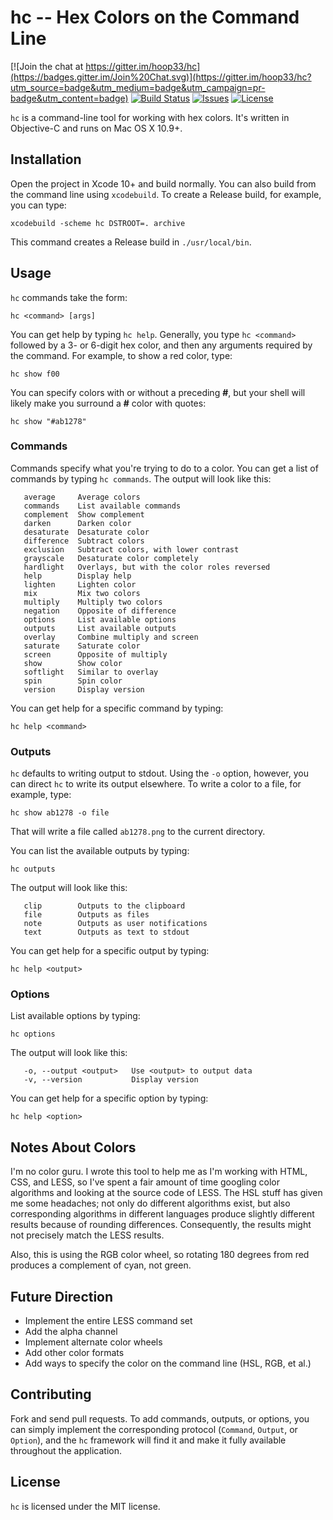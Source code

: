 # hc -- Hex Colors on the Command Line

[![Join the chat at https://gitter.im/hoop33/hc](https://badges.gitter.im/Join%20Chat.svg)](https://gitter.im/hoop33/hc?utm_source=badge&utm_medium=badge&utm_campaign=pr-badge&utm_content=badge)
[![Build Status](https://travis-ci.org/hoop33/hc.svg?branch=master)](https://travis-ci.org/hoop33/hc)
[![Issues](https://img.shields.io/github/issues/hoop33/hc.svg)](https://github.com/hoop33/hc/issues)
[![License](https://img.shields.io/badge/license-MIT-blue.svg)](http://opensource.org/licenses/MIT)

`hc` is a command-line tool for working with hex colors. It's written in Objective-C and runs on Mac OS X 10.9+.

## Installation
Open the project in Xcode 10+ and build normally. You can also build from the command line using `xcodebuild`. To create a Release build, for example, you can type:

```
xcodebuild -scheme hc DSTROOT=. archive
```

This command creates a Release build in `./usr/local/bin`.

## Usage
`hc` commands take the form:

```
hc <command> [args]
```

You can get help by typing `hc help`.  Generally, you type `hc <command>` followed by a 3- or 6-digit hex color, and then any arguments required by the command. For example, to show a red color, type:

```
hc show f00
```

You can specify colors with or without a preceding **#**, but your shell will likely make you surround a **#** color with quotes:

```
hc show "#ab1278"
```

### Commands
Commands specify what you're trying to do to a color. You can get a list of commands by typing `hc commands`. The output will look like this:

```
   average     Average colors
   commands    List available commands
   complement  Show complement
   darken      Darken color
   desaturate  Desaturate color
   difference  Subtract colors
   exclusion   Subtract colors, with lower contrast
   grayscale   Desaturate color completely
   hardlight   Overlays, but with the color roles reversed
   help        Display help
   lighten     Lighten color
   mix         Mix two colors
   multiply    Multiply two colors
   negation    Opposite of difference
   options     List available options
   outputs     List available outputs
   overlay     Combine multiply and screen
   saturate    Saturate color
   screen      Opposite of multiply
   show        Show color
   softlight   Similar to overlay
   spin        Spin color
   version     Display version
```

You can get help for a specific command by typing:

```
hc help <command>
```

### Outputs
`hc` defaults to writing output to stdout. Using the `-o` option, however, you can direct `hc` to write its output elsewhere. To write a color to a file, for example, type:

```
hc show ab1278 -o file
```

That will write a file called `ab1278.png` to the current directory.

You can list the available outputs by typing:

```
hc outputs
```

The output will look like this:

```
   clip        Outputs to the clipboard
   file        Outputs as files
   note        Outputs as user notifications
   text        Outputs as text to stdout
```

You can get help for a specific output by typing:

```
hc help <output>
```

### Options
List available options by typing:

```
hc options
```

The output will look like this:

```
   -o, --output <output>   Use <output> to output data
   -v, --version           Display version
```

You can get help for a specific option by typing:

```
hc help <option>
```

## Notes About Colors
I'm no color guru. I wrote this tool to help me as I'm working with HTML, CSS, and LESS, so I've spent a fair amount of time googling color algorithms and looking at the source code of LESS. The HSL stuff has given me some headaches; not only do different algorithms exist, but also corresponding algorithms in different languages produce slightly different results because of rounding differences. Consequently, the results might not precisely match the LESS results.

Also, this is using the RGB color wheel, so rotating 180 degrees from red produces a complement of cyan, not green.

## Future Direction
* Implement the entire LESS command set
* Add the alpha channel
* Implement alternate color wheels
* Add other color formats
* Add ways to specify the color on the command line (HSL, RGB, et al.)

## Contributing
Fork and send pull requests. To add commands, outputs, or options, you can simply implement the corresponding protocol (`Command`, `Output`, or `Option`), and the `hc` framework will find it and make it fully available throughout the application.

## License
`hc` is licensed under the MIT license.
